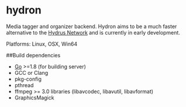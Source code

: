 # hydron
Media tagger and organizer backend.
Hydron aims to be a much faster alternative to the
[Hydrus Network](https://github.com/hydrusnetwork/hydrus) and is currently in
early development.

Platforms: Linux, OSX, Win64

##Build dependencies
* [Go](https://golang.org/doc/install) >=1.8 (for building server)
* GCC or Clang
* pkg-config
* pthread
* ffmpeg >= 3.0 libraries (libavcodec, libavutil, libavformat)
* GraphicsMagick
